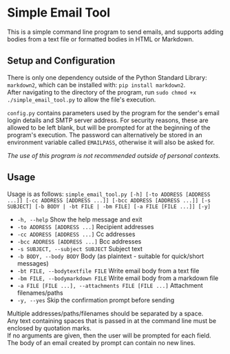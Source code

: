 # Simple Email Tool
This is a simple command line program to send emails, and supports adding 
bodies from a text file or formatted bodies in HTML or Markdown.

## Setup and Configuration
There is only one dependency outside of the Python Standard Library: 
`markdown2`, which can be installed with: `pip install markdown2`.  
After navigating to the directory of the program, run 
`sudo chmod +x ./simple_email_tool.py` to allow the file's execution.  

`config.py` contains parameters used by the program for the sender's email 
login details and SMTP server address. For security reasons, these are allowed 
to be left blank, but will be prompted for at the beginning of the program's 
execution. The password can alternatively be stored in an environment 
variable called `EMAILPASS`, otherwise it will also be asked for.  

*The use of this program is not recommended outside of personal contexts.*

## Usage
Usage is as follows: 
`simple_email_tool.py [-h] [-to ADDRESS [ADDRESS ...]] [-cc ADDRESS [ADDRESS ...]] [-bcc ADDRESS [ADDRESS ...]] [-s SUBJECT] [-b BODY | -bt FILE | -bm FILE] [-a FILE [FILE ...]] [-y]`
- `-h, --help` Show the help message and exit
- `-to ADDRESS [ADDRESS ...]` Recipient addresses
- `-cc ADDRESS [ADDRESS ...]` Cc addresses
- `-bcc ADDRESS [ADDRESS ...]` Bcc addresses
- `-s SUBJECT, --subject SUBJECT` Subject text
- `-b BODY, --body BODY` Body (as plaintext - suitable for quick/short messages)
- `-bt FILE, --bodytextfile FILE` Write email body from a text file
- `-bm FILE, --bodymarkdown FILE` Write email body from a markdown file
- `-a FILE [FILE ...], --attachments FILE [FILE ...]` Attachment filenames/paths
- `-y, --yes` Skip the confirmation prompt before sending

Multiple addresses/paths/filenames should be separated by a space.  
Any text containing spaces that is passed in at the command line must be enclosed by 
quotation marks.  
If no arguments are given, then the user will be prompted for each field.  
The body of an email created by prompt can contain no new lines.
